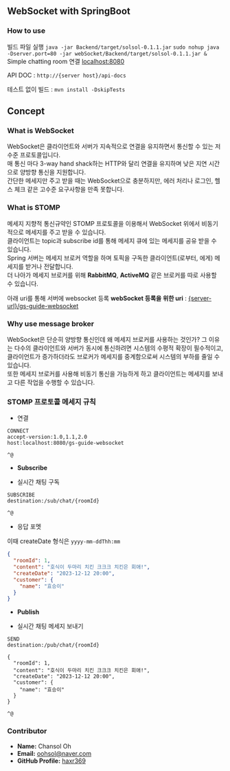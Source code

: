 ## WebSocket with SpringBoot

### How to use

빌드 파일 실행
`java -jar Backend/target/solsol-0.1.1.jar`
`sudo nohup java -Dserver.port=80 -jar webSocket/Backend/target/solsol-0.1.1.jar &`
Simple chatting room 연결 [localhost:8080](http://localhost:8080) 


API DOC : `http://{server host}/api-docs`

테스트 없이 빌드 : `mvn install -DskipTests`

## Concept

### What is WebSocket

WebSocket은 클라이언트와 서버가 지속적으로 연결을 유지하면서 통신할 수 있는 저수준 프로토콜입니다. <br/>
매 통신 마다 3-way hand shack하는 HTTP와 달리 연결을 유지하며 낮은 지연 시간으로 양방향 통신을 지원합니다. <br/>
간단한 메세지만 주고 받을 때는 WebSocket으로 충분하지만, 에러 처리나 로그인, 헬스 체크 같은 고수준 요구사항을 만족 못합니다.

### What is STOMP

메세지 지향적 통신규약인 STOMP 프로토콜을 이용해서 WebSocket 위에서 비동기적으로 메세지를 주고 받을 수 있습니다. <br/>
클라이언트는 topic과 subscribe id를 통해 메세지 큐에 있는 메세지를 공유 받을 수 있습니다. <br/>
Spring 서버는 메세지 브로커 역할을 하며 토픽을 구독한 클라이언트(로부터, 에게) 메세지를 받거나 전달합니다. <br/>
더 나아가 메세지 브로커를 위해 **RabbitMQ**, **ActiveMQ** 같은 브로커를 따로 사용할 수 있습니다.

아래 uri를 통해 서버에 websocket 등록
**webSocket 등록을 위한 uri** : [{server-url}/gs-guide-websocket](/gs-guide-websocket)

### Why use message broker

WebSocket은 단순히 양방향 통신인데 왜 메세지 브로커를 사용하는 것인가?
그 이유는 다수의 클라이언트와 서버가 동시에 통신하려면 시스템의 수평적 확장이 필수적이고, 클라이언트가 증가하더라도 브로커가 메세지를 중계함으로써 시스템의 부하를 줄일 수 있습니다. <br/>
또한 메세지 브로커를 사용해 비동기 통신을 가능하게 하고 클라이언트는 메세지를 보내고 다른 작업을 수행할 수 있습니다.  

### STOMP 프로토콜 메세지 규칙

- 연결
```
CONNECT
accept-version:1.0,1.1,2.0
host:localhost:8080/gs-guide-websocket

^@
```

- **Subscribe**

- 실시간 채팅 구독
```
SUBSCRIBE
destination:/sub/chat/{roomId}

^@
```

- 응답 포멧

이때 createDate 형식은 `yyyy-mm-ddThh:mm` 
```json
{
  "roomId": 1,
  "content": "호식이 두마리 치킨 크크크 치킨은 회애!",
  "createDate": "2023-12-12 20:00",
  "customer": {
    "name": "효승이"
  }
}
```

- **Publish**

- 실시간 채팅 메세지 보내기
```
SEND
destination:/pub/chat/{roomId}

{
  "roomId": 1,
  "content": "호식이 두마리 치킨 크크크 치킨은 회애!",
  "createDate": "2023-12-12 20:00",
  "customer": {
    "name": "효승이"
  }
}

^@
```

### Contributor

- **Name:** Chansol Oh
- **Email:** [oohsol@naver.com](mailto:oohsol@naver.com)
- **GitHub Profile:** [haxr369](https://github.com/haxr369?tab=followers)